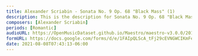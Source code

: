 ```yaml
---
title: Alexander Scriabin - Sonata No. 9 Op. 68 "Black Mass" (1)
description: This is the description for Sonata No. 9 Op. 68 "Black Mass" by Alexander Scriabin
composers: [Alexander Scriabin]
periods: [Romantic]
audioURL: https://OpenMusicDataset.github.io/Maestro/maestro-v3.0.0/2018/MIDI-Unprocessed_Recital13-15_MID--AUDIO_15_R1_2018_wav--1.midi
formURL: https://docs.google.com/forms/d/e/1FAIpQLScA_tFj29cEVNGWCIKmFe9KVCk_8POBwcrb1H8AZtCjbXSiLg/viewform
date: 2021-08-08T07:43:13-06:00
---
```

